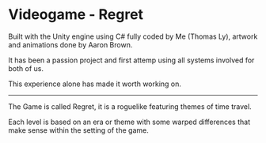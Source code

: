 # Videogame - Regret

Built with the Unity engine using C# fully coded by Me (Thomas Ly), artwork and animations done by Aaron Brown.

It has been a passion project and first attemp using all systems involved for both of us. 

This experience alone has made it worth working on.

--- 

The Game is called Regret, it is a roguelike featuring themes of time travel. 

Each level is based on an era or theme with some warped differences that make sense within the setting of the game.

